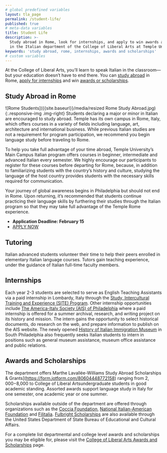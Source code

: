 ```yaml
---
# global predefined variables
layout: tla_page
permalink: /student-life/
published: true
# meta-data variables
title: Student Life
description: >-
  Study abroad in Rome, look for internships, and apply to win awards and scholarships 
  in the Italian department of the College of Liberal Arts at Temple University.
keywords: 'study abroad, rome, internships, awards and scholarships'
# custom variables
---
```

At the College of Liberal Arts, you’ll learn to speak Italian in the classroom—but your education doesn’t have to end there. You can [study abroad](#study-abroad-in-rome) in Rome, [apply for internships](#internships) and win [awards or scholarships](#awards-and-scholarships).

## Study Abroad in Rome
![Rome Students]({{site.baseurl}}/media/resized Rome Study Abroad.jpg){:.responsive-img .img-right}
Students declaring a major or minor in Italian are encouraged to study abroad. Temple has its own campus in Rome, Italy, which offers courses in a variety of fields including language, art, architecture and international business. While previous Italian studies are not a requirement for program participation, we recommend you begin language study before traveling to Rome.

To help you take full advantage of your time abroad, Temple University’s Main Campus Italian program offers courses in beginner, intermediate and advanced Italian every semester. We highly encourage our participants to register for these courses before departing for Rome, because, in addition to familiarizing students with the country’s history and culture, studying the language of the host country provides students with the necessary skills required for communication.

Your journey of global awareness begins in Philadelphia but should not end in Rome. Upon returning, it’s recommended that students continue practicing their language skills by furthering their studies through the Italian program so that they may take full advantage of the Temple Rome experience.

- **Application Deadline: February 15** <br>
- [APPLY NOW](https://studyabroad.temple.edu/sites/temple-rome-undergraduate-summer) <br>

## Tutoring
Italian advanced students volunteer their time to help their peers enrolled in elementary Italian language courses. Tutors gain teaching experience, under the guidance of Italian full-time faculty members.

## Internships
Each year 2-3 students are selected to serve as English Teaching Assistants via a paid internship in Lombardy, Italy through the [Study, Intercultural Training and Experience (SITE) Program](http://www.dickinson.edu/info/20126/italian_and_italian_studies/181/internshipjob_opportunities/2). Other internship opportunities include [The America-Italy Society (AIS) of Philadelphia](https://www.aisphila.org) where a paid internship is offered for a summer archival, research, and writing project on its history and mission. The intern gains the opportunity to select historical documents, do research on the web, and prepare information to publish on the AIS website. The newly opened [History of Italian Immigration Museum](http://www.filitaliainternational.com/museum-main) in South Philadelphia also frequently seeks Italian students to intern in positions such as general museum assistance, museum office assistance and public relations.

## Awards and Scholarships
The department offers Marthe Lavallée-Williams Study Abroad Scholarships & Grants](https://form.jotform.com/80604448772158) ranging from $2,000-$8,000 to College of Liberal Artsundergraduate students in good academic standing. Assorted awards support language study in Italy for one semester, one academic year or one summer.

Scholarships available outside of the department are offered through organizations such as the [Coccia Foundation](http://www.cocciafoundation.org/), [National Italian-American Foundation](https://www.niaf.org/programs/scholarships/) and [Filitalia](http://www.filitaliainternational.com/?q=node/8). [Fulbright Scholarships](http://www.cies.org/) are also available through the United States Department of State Bureau of Educational and Cultural Affairs.

For a complete list departmental and college level awards and scholarships you may be eligible for, please visit the [College of Liberal Arts Awards and Scholarships](https://liberalarts.temple.edu/awards-and-scholarships?action) page.
